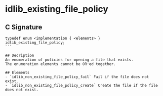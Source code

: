 # idlib_existing_file_policy

## C Signature
````
typedef enum <implementation { <elements> } idlib_existing_file_policy;
```

## Decription
An enumeration of policies for opening a file that exists.
The enumeration elements cannot be OR'ed together.

## Elements
- `idlib_non_existing_file_policy_fail` Fail if the file does not exist.
- `idlib_non_existing_file_policy_create` Create the file if the file does not exist.
